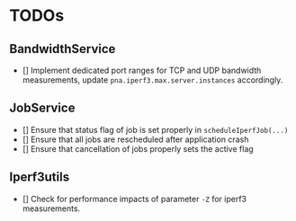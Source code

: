 # TODOs

## BandwidthService 

- [] Implement dedicated port ranges for TCP and UDP bandwidth measurements, update `pna.iperf3.max.server.instances` accordingly.

## JobService

- [] Ensure that status flag of job is set properly in `scheduleIperfJob(...)`
- [] Ensure that all jobs are rescheduled after application crash
- [] Ensure that cancellation of jobs properly sets the active flag

## Iperf3utils

- [] Check for performance impacts of parameter `-Z` for iperf3 measurements.